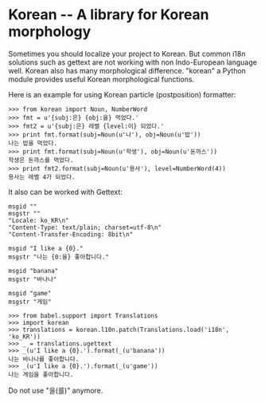 Korean -- A library for Korean morphology
=========================================

Sometimes you should localize your project to Korean. But common i18n solutions
such as gettext are not working with non Indo-European language well. Korean
also has many morphological difference. "korean" a Python module provides
useful Korean morphological functions.

Here is an example for using Korean particle (postposition) formatter:

~~~~pycon
>>> from korean import Noun, NumberWord
>>> fmt = u'{subj:은} {obj:을} 먹었다.'
>>> fmt2 = u'{subj:은} 레벨 {level:이} 되었다.'
>>> print fmt.format(subj=Noun(u'나'), obj=Noun(u'밥'))
나는 밥을 먹었다.
>>> print fmt.format(subj=Noun(u'학생'), obj=Noun(u'돈까스'))
학생은 돈까스를 먹었다.
>>> print fmt2.format(subj=Noun(u'용사'), level=NumberWord(4))
용사는 레벨 4가 되었다.
~~~~

It also can be worked with Gettext:

~~~~pot
msgid ""
msgstr ""
"Locale: ko_KR\n"
"Content-Type: text/plain; charset=utf-8\n"
"Content-Transfer-Encoding: 8bit\n"

msgid "I like a {0}."
msgstr "나는 {0:을} 좋아합니다."

msgid "banana"
msgstr "바나나"

msgid "game"
msgstr "게임"
~~~~

~~~~pycon
>>> from babel.support import Translations
>>> import korean
>>> translations = korean.l10n.patch(Translations.load('i18n', 'ko_KR'))
>>> _ = translations.ugettext
>>> _(u'I like a {0}.').format(_(u'banana'))
나는 바나나를 좋아합니다.
>>> _(u'I like a {0}.').format(_(u'game'))
나는 게임을 좋아합니다.
~~~~

Do not use "을(를)" anymore.
